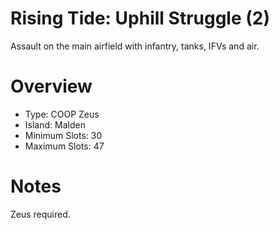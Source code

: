 # Rising Tide: Uphill Struggle (2)

Assault on the main airfield with infantry, tanks, IFVs and air.

# Overview
- Type: COOP Zeus
- Island: Malden
- Minimum Slots: 30
- Maximum Slots: 47

# Notes
Zeus required.
